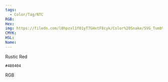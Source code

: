 ```yaml
---
tags:
  - Color/Tag/NTC
RGB:
Hex:
img: https://filedn.com/l0hpzxl1f01yT7GHxtF8cyk/Color%20Snake/SVG_Tumb%20Mass%20No%20Name/480404.svg
CMYK:
HSL:
Name:
---
```

Rustic Red
```palette
#480404
```
RGB
